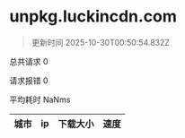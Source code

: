 
  # unpkg.luckincdn.com

  > 更新时间 2025-10-30T00:50:54.832Z
  
  总共请求 0

  请求报错 0

  平均耗时 NaNms

|城市|ip|下载大小|速度|
|-----|----------|---|---|

  